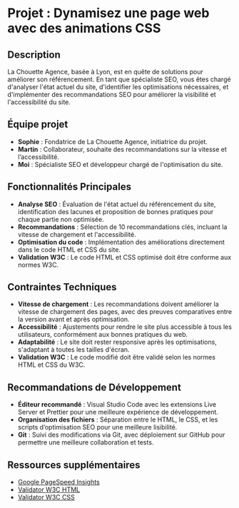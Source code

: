 
# Projet : Dynamisez une page web avec des animations CSS

## Description
La Chouette Agence, basée à Lyon, est en quête de solutions pour améliorer son référencement. En tant que spécialiste SEO, vous êtes chargé d'analyser l'état actuel du site, d'identifier les optimisations nécessaires, et d'implémenter des recommandations SEO pour améliorer la visibilité et l'accessibilité du site.

## Équipe projet
- **Sophie** : Fondatrice de La Chouette Agence, initiatrice du projet.
- **Martin** : Collaborateur, souhaite des recommandations sur la vitesse et l’accessibilité.
- **Moi** : Spécialiste SEO et développeur chargé de l'optimisation du site.

## Fonctionnalités Principales
- **Analyse SEO** : Évaluation de l'état actuel du référencement du site, identification des lacunes et proposition de bonnes pratiques pour chaque partie non optimisée.
- **Recommandations** : Sélection de 10 recommandations clés, incluant la vitesse de chargement et l'accessibilité.
- **Optimisation du code** : Implémentation des améliorations directement dans le code HTML et CSS du site.
- **Validation W3C** : Le code HTML et CSS optimisé doit être conforme aux normes W3C.

## Contraintes Techniques
- **Vitesse de chargement** : Les recommandations doivent améliorer la vitesse de chargement des pages, avec des preuves comparatives entre la version avant et après optimisation.
- **Accessibilité** : Ajustements pour rendre le site plus accessible à tous les utilisateurs, conformément aux bonnes pratiques du web.
- **Adaptabilité** : Le site doit rester responsive après les optimisations, s'adaptant à toutes les tailles d'écran.
- **Validation W3C** : Le code modifié doit être validé selon les normes HTML et CSS du W3C.

## Recommandations de Développement
- **Éditeur recommandé** : Visual Studio Code avec les extensions Live Server et Prettier pour une meilleure expérience de développement.
- **Organisation des fichiers** : Séparation entre le HTML, le CSS, et les scripts d’optimisation SEO pour une meilleure lisibilité.
- **Git** : Suivi des modifications via Git, avec déploiement sur GitHub pour permettre une meilleure collaboration et tests.

## Ressources supplémentaires
- [Google PageSpeed Insights](https://developers.google.com/speed/pagespeed/insights/)
- [Validator W3C HTML](https://validator.w3.org)
- [Validator W3C CSS](https://jigsaw.w3.org/css-validator)
